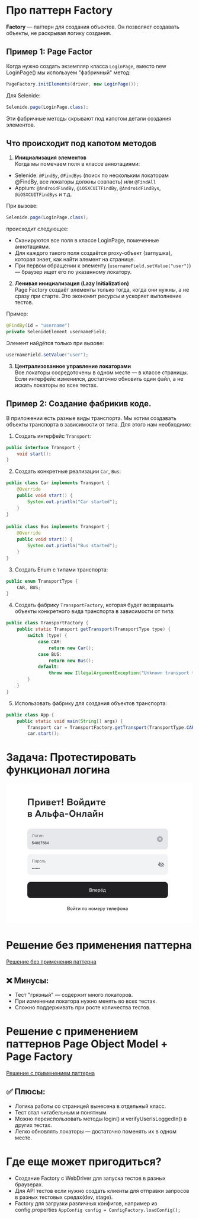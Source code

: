 # Про паттерн Factory
**Factory** — паттерн для создания объектов. Он позволяет создавать объекты, не раскрывая логику создания.

##  Пример 1: Page Factor
Когда нужно создать экземпляр класса `LoginPage`, вместо new LoginPage() мы используем "фабричный" метод:

```java
PageFactory.initElements(driver, new LoginPage());
```

Для Selenide:
```java
Selenide.page(LoginPage.class);
```
Эти фабричные методы скрывают под капотом детали создания элементов.

## Что происходит под капотом методов
1. **Инициализация элементов** <br>
Когда мы помечаем поля в классе аннотациями: 
- Selenide: `@FindBy`, `@FindBys` (поиск по нескольким локаторам @FindBy, все локаторы должны совпасть) или `@FindAll`
- Appium: `@AndroidFindBy`, `@iOSXCUITFindBy`, `@AndroidFindBys`, `@iOSXCUITFindBys` и т.д.<br>

 При вызове:
```java
Selenide.page(LoginPage.class);
```
происходит следующее:
- Сканируются все поля в классе LoginPage, помеченные аннотациями.
- Для каждого такого поля создаётся proxy-объект (заглушка), которая знает, как найти элемент на странице.
- При первом обращении к элементу (`usernameField.setValue("user")`) — браузер ищет его по указанному локатору.

2. **Ленивая инициализация (Lazy Initialization)** <br>
   Page Factory создаёт элементы только тогда, когда они нужны, а не сразу при старте. Это экономит ресурсы и ускоряет выполнение тестов.

Пример:
```java
@FindBy(id = "username")
private SelenideElement usernameField;
```

Элемент найдётся только при вызове:
```java
usernameField.setValue("user");

```

3. **Централизованное управление локаторами** <br>
   Все локаторы сосредоточены в одном месте — в классе страницы. Если интерфейс изменился, достаточно обновить один файл, а не искать локаторы во всех тестах.

## Пример 2: Создание фабрикив коде.
В приложении есть разные виды транспорта. Мы хотим создавать объекты транспорта в зависимости от типа.
Для этого нам необходимо:

1. Создать интерфейс `Transport`:
```java
public interface Transport {
    void start();
}
```

2. Создать конкретные реализации `Car`, `Bus`:
```java
public class Car implements Transport {
    @Override
    public void start() {
        System.out.println("Car started");
    }
}

public class Bus implements Transport {
    @Override
    public void start() {
        System.out.println("Bus started");
    }
}
```

3. Создать Enum с типами транспорта:
```java
public enum TransportType {
    CAR, BUS;
}
```

4. Создать фабрику `TransportFactory`, которая будет возвращать объекты конкретного вида транспорта в зависимости от типа:
```java
public class TransportFactory {
    public static Transport getTransport(TransportType type) {
        switch (type) {
            case CAR:
                return new Car();
            case BUS:
                return new Bus();
            default:
                throw new IllegalArgumentException("Unknown transport type");
        }
    }
}
```

5. Использовать фабрику для создания объектов транспорта:
```java
public class App {
    public static void main(String[] args) {
        Transport car = TransportFactory.getTransport(TransportType.CAR);
        car.start();
```

# Задача: Протестировать функционал логина

![Страница логина](images/loginPage.png) 

# Решение без применения паттерна
[Решение без применения паттерна](src/test/java/login/LoginTestWithoutFactory.java)

## ❌ Минусы:

- Тест "грязный" — содержит много локаторов.
- При изменении локатора нужно менять во всех тестах.
- Сложно поддерживать при росте количества тестов.

# Решение с применением паттернов Page Object Model + Page Factory
[Решение с применением паттерна](src/test/java/login/LoginTestWithoutPageFactory.java)

## ✅ Плюсы:
- Логика работы со страницей вынесена в отдельный класс. 
- Тест стал читабельным и понятным. 
- Можно переиспользовать методы login() и verifyUserIsLoggedIn() в других тестах. 
- Легко обновлять локаторы — достаточно поменять их в одном месте.

# Где еще может пригодиться?
- Создание Factory с WebDriver для запуска тестов в разных браузерах.
- Для API тестов если нужно создать клиенты для отправки запросов в разных тестовых средах(dev, stage).
- Factory для загрузки различных конфигов, например из config.properties  `AppConfig config = ConfigFactory.loadConfig();`